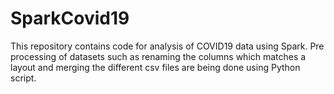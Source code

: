 # SparkCovid19
This repository contains code for analysis of COVID19 data using Spark. Pre processing of datasets such as renaming the columns
which matches a layout and merging the different csv files are being done using Python script.
